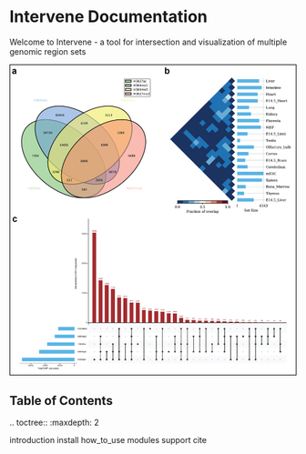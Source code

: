 Intervene Documentation
=====================

Welcome to Intervene - a tool for intersection and visualization of multiple genomic region sets

![Intervene overview](img/Intervene_plots.png "ntervene overview")

Table of Contents
-----------------

.. toctree::
   :maxdepth: 2

   introduction
   install
   how_to_use
   modules
   support
   cite
   
